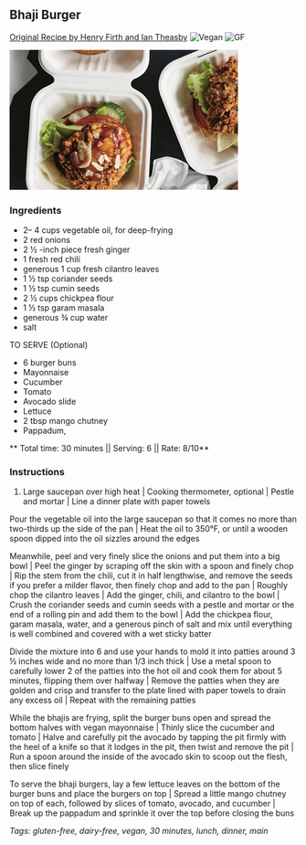 ## Bhaji Burger

[Original Recipe by Henry Firth and Ian Theasby](https://thesecretingredientblog.com/2018/05/03/big-bhaji-burger-from-bosh-by-henry-firth-and-ian-theasby/)
![Vegan](https://img.shields.io/badge/-Vegan-brightgreen.svg)
![GF](https://img.shields.io/badge/-Gluten--free-yellow.svg)

![Picture](../img/bhaji_burger.jpg)

### Ingredients

- 2– 4 cups vegetable oil, for deep-frying
- 2 red onions
- 2 ½ -inch piece fresh ginger
- 1 fresh red chili
- generous 1 cup fresh cilantro leaves
- 1 ½ tsp coriander seeds
- 1 ½ tsp cumin seeds
- 2 ½ cups chickpea flour
- 1 ½ tsp garam masala
- generous ¾ cup water
- salt

TO SERVE (Optional)

- 6 burger buns
- Mayonnaise
- Cucumber
- Tomato
- Avocado slide
- Lettuce
- 2 tbsp mango chutney
- Pappadum, 

** Total time: 30 minutes || Serving: 6  || Rate: 8/10**

### Instructions

1. Large saucepan over high heat | Cooking thermometer, optional | Pestle and mortar | Line a dinner plate with paper towels

Pour the vegetable oil into the large saucepan so that it comes no more than two-thirds up the side of the pan | Heat the oil to 350°F, or until a wooden spoon dipped into the oil sizzles around the edges

Meanwhile, peel and very finely slice the onions and put them into a big bowl | Peel the ginger by scraping off the skin with a spoon and finely chop | Rip the stem from the chili, cut it in half lengthwise, and remove the seeds if you prefer a milder flavor, then finely chop and add to the pan | Roughly chop the cilantro leaves | Add the ginger, chili, and cilantro to the bowl | Crush the coriander seeds and cumin seeds with a pestle and mortar or the end of a rolling pin and add them to the bowl | Add the chickpea flour, garam masala, water, and a generous pinch of salt and mix until everything is well combined and covered with a wet sticky batter

Divide the mixture into 6 and use your hands to mold it into patties around 3 ½ inches wide and no more than 1/3 inch thick | Use a metal spoon to carefully lower 2 of the patties into the hot oil and cook them for about 5 minutes, flipping them over halfway | Remove the patties when they are golden and crisp and transfer to the plate lined with paper towels to drain any excess oil | Repeat with the remaining patties

While the bhajis are frying, split the burger buns open and spread the bottom halves with vegan mayonnaise | Thinly slice the cucumber and tomato | Halve and carefully pit the avocado by tapping the pit firmly with the heel of a knife so that it lodges in the pit, then twist and remove the pit | Run a spoon around the inside of the avocado skin to scoop out the flesh, then slice finely

To serve the bhaji burgers, lay a few lettuce leaves on the bottom of the burger buns and place the burgers on top | Spread a little mango chutney on top of each, followed by slices of tomato, avocado, and cucumber | Break up the pappadum and sprinkle it over the top before closing the buns

_Tags: gluten-free, dairy-free, vegan, 30 minutes, lunch, dinner, main_